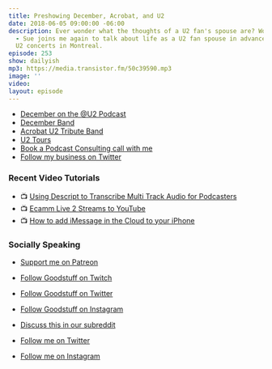 ```yaml
---
title: Preshowing December, Acrobat, and U2
date: 2018-06-05 09:00:00 -06:00
description: Ever wonder what the thoughts of a U2 fan's spouse are? Wonder no more
  - Sue joins me again to talk about life as a U2 fan spouse in advance of this week's
  U2 concerts in Montreal.
episode: 253
show: dailyish
mp3: https://media.transistor.fm/50c39590.mp3
image: ''
video: 
layout: episode
---
```


* [December on the @U2 Podcast](https://goodstuff.fm/atu2/67)
* [December Band](https://www.decemberband.com)
* [Acrobat U2 Tribute Band](http://www.u2tributelive.com)
* [U2 Tours](https://www.u2.com/tours)
* [Book a Podcast Consulting call with me](https://calendly.com/ichris/podcast-consulting-call)
* [Follow my business on Twitter](https://twitter.com/lemonproduction)


### Recent Video Tutorials

* 📺 [Using Descript to Transcribe Multi Track Audio for Podcasters](https://www.youtube.com/watch?v=wRWttnLOQiE)
* 📺 [Ecamm Live 2 Streams to YouTube](https://www.youtube.com/watch?v=lpr267l4VDM)
* 📺 [How to add iMessage in the Cloud to your iPhone](https://www.youtube.com/watch?v=-nrIxRkmFeo)

### Socially Speaking

* [Support me on Patreon](https://www.patreon.com/ichris)

* [Follow Goodstuff on Twitch](https://www.twitch.tv/gsfm)
* [Follow Goodstuff on Twitter](https://twitter.com/goodstufffm)
* [Follow Goodstuff on Instagram](https://www.instagram.com/goodstuff_fm/)
* [Discuss this in our subreddit](https://www.reddit.com/r/Goodstuff_fm/)

* [Follow me on Twitter](https://www.twitter.com/ichris)
* [Follow me on Instagram](https://www.instagram.com/ichrisv2/)

